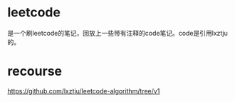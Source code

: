 # leetcode
是一个刷leetcode的笔记，回放上一些带有注释的code笔记。code是引用lxztju的。


# recourse
https://github.com/lxztju/leetcode-algorithm/tree/v1

